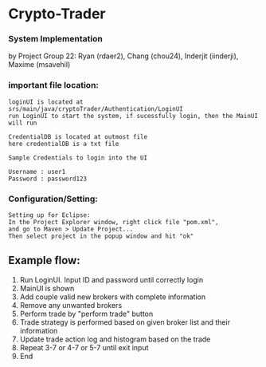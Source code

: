 # Crypto-Trader

### System Implementation

by Project Group 22:
Ryan (rdaer2), Chang (chou24),
Inderjit (iinderji), Maxime (msavehil) 

### important file location:

	loginUI is located at srs/main/java/cryptoTrader/Authentication/LoginUI
	run LoginUI to start the system, if sucessfully login, then the MainUI will run

	CredentialDB is located at outmost file
	here credentialDB is a txt file
	
	Sample Credentials to login into the UI
	
	Username : user1
	Password : password123

### Configuration/Setting:

	Setting up for Eclipse:
	In the Project Explorer window, right click file "pom.xml", 
	and go to Maven > Update Project... 
	Then select project in the popup window and hit "ok"



## Example flow:

1. Run LoginUI. 
Input ID and password until correctly login
2. MainUI is shown
3. Add couple valid new brokers with complete information
4. Remove any unwanted brokers
5. Perform trade by "perform trade" button
6. Trade strategy is performed based on given broker list and their information
7. Update trade action log and histogram based on the trade
8. Repeat 3-7 or 4-7 or 5-7 until exit input
9. End
